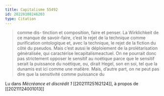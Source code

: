 ```yaml
---
title: Capitalisme 55492
id: 20220108246203
type: Citation
---
```


> comme dis- tinction et composition, faire et penser. La Wirklichkeit de ce manque de savoir-faire, c’est le rejet de la technique comme purification ontologique et, avec la technique, le rejet de la fiction du côté du pseudos. Mais c’est aussi le déploiement de la prolétarisation généralisée, qui caractérise lecapitalismeactuel. On ne pourrait donc pas strictement opposer le sensitif au noétique parce que le sensitif serait la puissance du noétique, ou, dirait Hegel, son en soi, tel que la dunamis est ici comme une matière. Mais, d’autre part, on ne peut pas dire que la sensitivité comme puissance du

Lu dans *Mécréance et discrédit 1* [[20211125162124]], à propos de [[20211124001013]]